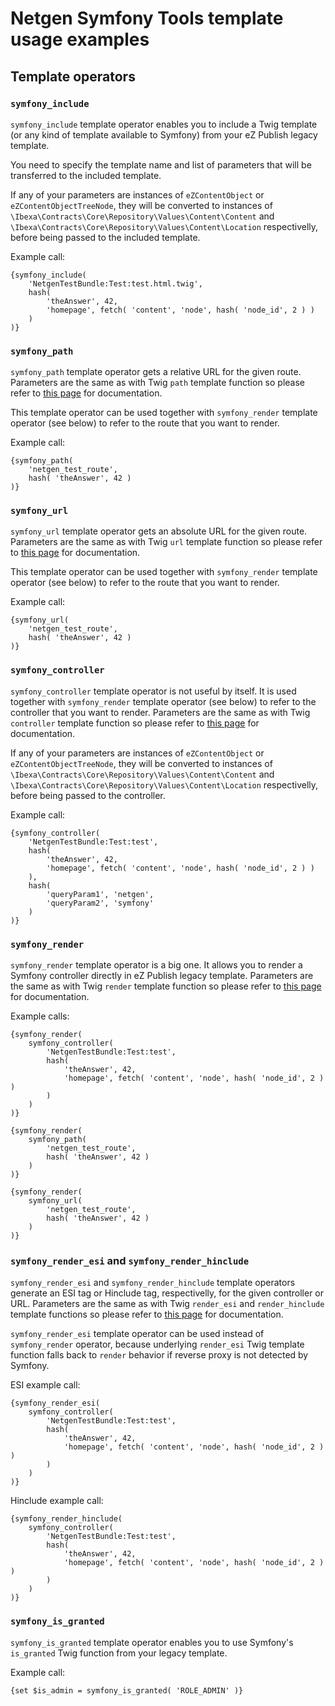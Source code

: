 # Netgen Symfony Tools template usage examples

## Template operators

### `symfony_include`

`symfony_include` template operator enables you to include a Twig template (or any kind of template available to Symfony) from your eZ Publish legacy template.

You need to specify the template name and list of parameters that will be transferred to the included template.

If any of your parameters are instances of `eZContentObject` or `eZContentObjectTreeNode`, they will be converted to instances of `\Ibexa\Contracts\Core\Repository\Values\Content\Content` and `\Ibexa\Contracts\Core\Repository\Values\Content\Location` respectivelly, before being passed to the included template.

Example call:

```smarty
{symfony_include(
    'NetgenTestBundle:Test:test.html.twig',
    hash(
        'theAnswer', 42,
        'homepage', fetch( 'content', 'node', hash( 'node_id', 2 ) )
    )
)}
```

### `symfony_path`

`symfony_path` template operator gets a relative URL for the given route. Parameters are the same as with Twig `path` template function so please refer to [this page][1] for documentation.

This template operator can be used together with `symfony_render` template operator (see below) to refer to the route that you want to render.

Example call:

```smarty
{symfony_path(
    'netgen_test_route',
    hash( 'theAnswer', 42 )
)}
```

### `symfony_url`

`symfony_url` template operator gets an absolute URL for the given route. Parameters are the same as with Twig `url` template function so please refer to [this page][1] for documentation.

This template operator can be used together with `symfony_render` template operator (see below) to refer to the route that you want to render.

Example call:

```smarty
{symfony_url(
    'netgen_test_route',
    hash( 'theAnswer', 42 )
)}
```

### `symfony_controller`

`symfony_controller` template operator is not useful by itself. It is used together with `symfony_render` template operator (see below) to refer to the controller that you want to render. Parameters are the same as with Twig `controller` template function so please refer to [this page][1] for documentation.

If any of your parameters are instances of `eZContentObject` or `eZContentObjectTreeNode`, they will be converted to instances of `\Ibexa\Contracts\Core\Repository\Values\Content\Content` and `\Ibexa\Contracts\Core\Repository\Values\Content\Location` respectivelly, before being passed to the controller.

Example call:

```smarty
{symfony_controller(
    'NetgenTestBundle:Test:test',
    hash(
        'theAnswer', 42,
        'homepage', fetch( 'content', 'node', hash( 'node_id', 2 ) )
    ),
    hash(
        'queryParam1', 'netgen',
        'queryParam2', 'symfony'
    )
)}
```

### `symfony_render`

`symfony_render` template operator is a big one. It allows you to render a Symfony controller directly in eZ Publish legacy template. Parameters are the same as with Twig `render` template function so please refer to [this page][1] for documentation.

Example calls:

```smarty
{symfony_render(
    symfony_controller(
        'NetgenTestBundle:Test:test',
        hash(
            'theAnswer', 42,
            'homepage', fetch( 'content', 'node', hash( 'node_id', 2 ) )
        )
    )
)}
```

```smarty
{symfony_render(
    symfony_path(
        'netgen_test_route',
        hash( 'theAnswer', 42 )
    )
)}
```

```smarty
{symfony_render(
    symfony_url(
        'netgen_test_route',
        hash( 'theAnswer', 42 )
    )
)}
```

### `symfony_render_esi` and `symfony_render_hinclude`

`symfony_render_esi` and `symfony_render_hinclude` template operators generate an ESI tag or Hinclude tag, respectivelly, for the given controller or URL. Parameters are the same as with Twig `render_esi` and `render_hinclude` template functions so please refer to [this page][1] for documentation.

`symfony_render_esi` template operator can be used instead of `symfony_render` operator, because underlying `render_esi` Twig template function falls back to `render` behavior if reverse proxy is not detected by Symfony.

ESI example call:

```smarty
{symfony_render_esi(
    symfony_controller(
        'NetgenTestBundle:Test:test',
        hash(
            'theAnswer', 42,
            'homepage', fetch( 'content', 'node', hash( 'node_id', 2 ) )
        )
    )
)}
```

Hinclude example call:

```smarty
{symfony_render_hinclude(
    symfony_controller(
        'NetgenTestBundle:Test:test',
        hash(
            'theAnswer', 42,
            'homepage', fetch( 'content', 'node', hash( 'node_id', 2 ) )
        )
    )
)}
```

### `symfony_is_granted`

`symfony_is_granted` template operator enables you to use Symfony's `is_granted` Twig function from your legacy template.

Example call:

```smarty
{set $is_admin = symfony_is_granted( 'ROLE_ADMIN' )}
```

[1]: http://symfony.com/doc/current/reference/twig_reference.html
